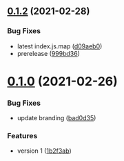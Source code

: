 ## [0.1.2](https://github.com/actions/typescript-action/compare/v0.1.1...v0.1.2) (2021-02-28)


### Bug Fixes

* latest index.js.map ([d09aeb0](https://github.com/actions/typescript-action/commit/d09aeb0e0ddef12f5884f9503b3547ae37bc52e2))
* prerelease ([999bd36](https://github.com/actions/typescript-action/commit/999bd368adbbea27ab025f4882899064084a2e27))



# [0.1.0](https://github.com/actions/typescript-action/compare/v0.0.0...v0.1.0) (2021-02-26)


### Bug Fixes

* update branding ([bad0d35](https://github.com/actions/typescript-action/commit/bad0d35c224758ed9df5517d5f1d1ed1bde9963c))


### Features

* version 1 ([1b2f3ab](https://github.com/actions/typescript-action/commit/1b2f3ab42685fa692eaa0c1249a38aa64ee29c29))



